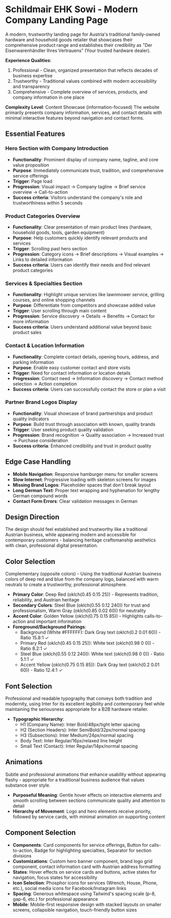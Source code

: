 # Schildmair EHK Sowi - Modern Company Landing Page

A modern, trustworthy landing page for Austria's traditional family-owned hardware and household goods retailer that showcases their comprehensive product range and establishes their credibility as "Der Eisenwarenhändler Ihres Vertrauens" (Your trusted hardware dealer).

**Experience Qualities**: 
1. Professional - Clean, organized presentation that reflects decades of business expertise
2. Trustworthy - Traditional values combined with modern accessibility and transparency  
3. Comprehensive - Complete overview of services, products, and company information in one place

**Complexity Level**: Content Showcase (information-focused)
The website primarily presents company information, services, and contact details with minimal interactive features beyond navigation and contact forms.

## Essential Features

### Hero Section with Company Introduction
- **Functionality**: Prominent display of company name, tagline, and core value proposition
- **Purpose**: Immediately communicate trust, tradition, and comprehensive service offerings
- **Trigger**: Page load
- **Progression**: Visual impact → Company tagline → Brief service overview → Call-to-action
- **Success criteria**: Visitors understand the company's role and trustworthiness within 5 seconds

### Product Categories Overview  
- **Functionality**: Clear presentation of main product lines (hardware, household goods, tools, garden equipment)
- **Purpose**: Help customers quickly identify relevant products and services
- **Trigger**: Scrolling past hero section
- **Progression**: Category icons → Brief descriptions → Visual examples → Links to detailed information
- **Success criteria**: Users can identify their needs and find relevant product categories

### Services & Specialties Section
- **Functionality**: Highlight unique services like lawnmower service, grilling courses, and online shopping channels
- **Purpose**: Differentiate from competitors and showcase added value
- **Trigger**: User scrolling through main content
- **Progression**: Service discovery → Details → Benefits → Contact for more information
- **Success criteria**: Users understand additional value beyond basic product sales

### Contact & Location Information
- **Functionality**: Complete contact details, opening hours, address, and parking information
- **Purpose**: Enable easy customer contact and store visits
- **Trigger**: Need for contact information or location details
- **Progression**: Contact need → Information discovery → Contact method selection → Action completion
- **Success criteria**: Users can successfully contact the store or plan a visit

### Partner Brand Logos Display
- **Functionality**: Visual showcase of brand partnerships and product quality indicators
- **Purpose**: Build trust through association with known, quality brands
- **Trigger**: User seeking product quality validation
- **Progression**: Brand recognition → Quality association → Increased trust → Purchase consideration
- **Success criteria**: Enhanced credibility and trust in product quality

## Edge Case Handling
- **Mobile Navigation**: Responsive hamburger menu for smaller screens
- **Slow Internet**: Progressive loading with skeleton screens for images
- **Missing Brand Logos**: Placeholder spaces that don't break layout
- **Long German Text**: Proper text wrapping and hyphenation for lengthy German compound words
- **Contact Form Errors**: Clear validation messages in German

## Design Direction
The design should feel established and trustworthy like a traditional Austrian business, while appearing modern and accessible for contemporary customers - balancing heritage craftsmanship aesthetics with clean, professional digital presentation.

## Color Selection
Complementary (opposite colors) - Using the traditional Austrian business colors of deep red and blue from the company logo, balanced with warm neutrals to create a trustworthy, professional atmosphere.

- **Primary Color**: Deep Red (oklch(0.45 0.15 25)) - Represents tradition, reliability, and Austrian heritage
- **Secondary Colors**: Steel Blue (oklch(0.55 0.12 240)) for trust and professionalism, Warm Gray (oklch(0.85 0.02 60)) for neutrality
- **Accent Color**: Golden Yellow (oklch(0.75 0.15 85)) - Highlights calls-to-action and important information
- **Foreground/Background Pairings**: 
  - Background (White #FFFFFF): Dark Gray text (oklch(0.2 0.01 60)) - Ratio 15.8:1 ✓
  - Primary Red (oklch(0.45 0.15 25)): White text (oklch(0.98 0 0)) - Ratio 8.2:1 ✓
  - Steel Blue (oklch(0.55 0.12 240)): White text (oklch(0.98 0 0)) - Ratio 5.1:1 ✓
  - Accent Yellow (oklch(0.75 0.15 85)): Dark Gray text (oklch(0.2 0.01 60)) - Ratio 12.4:1 ✓

## Font Selection
Professional and readable typography that conveys both tradition and modernity, using Inter for its excellent legibility and contemporary feel while maintaining the seriousness appropriate for a B2B hardware retailer.

- **Typographic Hierarchy**: 
  - H1 (Company Name): Inter Bold/48px/tight letter spacing
  - H2 (Section Headers): Inter SemiBold/32px/normal spacing  
  - H3 (Subsections): Inter Medium/24px/normal spacing
  - Body Text: Inter Regular/16px/relaxed line height
  - Small Text (Contact): Inter Regular/14px/normal spacing

## Animations
Subtle and professional animations that enhance usability without appearing flashy - appropriate for a traditional business audience that values substance over style.

- **Purposeful Meaning**: Gentle hover effects on interactive elements and smooth scrolling between sections communicate quality and attention to detail
- **Hierarchy of Movement**: Logo and hero elements receive priority, followed by service cards, with minimal animation on supporting content

## Component Selection
- **Components**: Card components for service offerings, Button for calls-to-action, Badge for highlighting specialties, Separator for section divisions
- **Customizations**: Custom hero banner component, brand logo grid component, contact information card with Austrian address formatting
- **States**: Hover effects on service cards and buttons, active states for navigation, focus states for accessibility
- **Icon Selection**: Phosphor icons for services (Wrench, House, Phone, etc.), social media icons for Facebook/Instagram links
- **Spacing**: Generous whitespace using Tailwind's spacing scale (p-8, gap-6, etc.) for professional appearance
- **Mobile**: Mobile-first responsive design with stacked layouts on smaller screens, collapsible navigation, touch-friendly button sizes